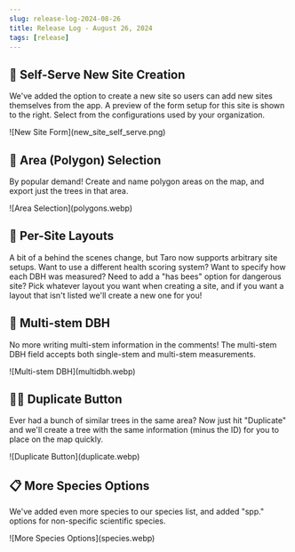 ```yaml
---
slug: release-log-2024-08-26
title: Release Log - August 26, 2024
tags: [release]
---
```


## 🍔 Self-Serve New Site Creation
We've added the option to create a new site so users can add new sites themselves from the app. A preview of the form setup for this site is shown to the right. Select from the configurations used by your organization.

<div style={{textAlign: 'center'}}>
    ![New Site Form](new_site_self_serve.png)
</div>

## 🔶 Area (Polygon) Selection
By popular demand! Create and name polygon areas on the map, and export just the trees in that area.

<div style={{textAlign: 'center'}}>
    ![Area Selection](polygons.webp)
</div>

## 💽 Per-Site Layouts
A bit of a behind the scenes change, but Taro now supports arbitrary site setups. Want to use a different health scoring system? Want to specify how each DBH was measured? Need to add a "has bees" option for dangerous site? Pick whatever layout you want when creating a site, and if you want a layout that isn't listed we'll create a new one for you!

## 🌵 Multi-stem DBH
No more writing multi-stem information in the comments! The multi-stem DBH field accepts both single-stem and multi-stem measurements.

<div style={{textAlign: 'center'}}>
    ![Multi-stem DBH](multidbh.webp)
</div>

## 👯‍♀️ Duplicate Button
Ever had a bunch of similar trees in the same area? Now just hit "Duplicate" and we'll create a tree with the same information (minus the ID) for you to place on the map quickly.

<div style={{textAlign: 'center'}}>
    ![Duplicate Button](duplicate.webp)
</div>

## 📋 More Species Options
We've added even more species to our species list, and added "spp." options for non-specific scientific species.

<div style={{textAlign: 'center'}}>
    ![More Species Options](species.webp)
</div>